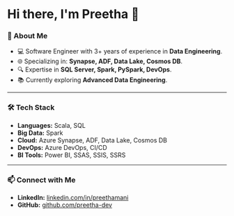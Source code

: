 # Hi there, I'm Preetha 👋

### 🚀 About Me
- 💻 Software Engineer with 3+ years of experience in **Data Engineering**.
- 🌐 Specializing in: **Synapse, ADF, Data Lake, Cosmos DB**.
- 🔍 Expertise in **SQL Server, Spark, PySpark, DevOps**.
- 📚 Currently exploring **Advanced Data Engineering**.

---

### 🛠 Tech Stack
- **Languages:** Scala, SQL
- **Big Data:** Spark
- **Cloud:** Azure Synapse, ADF, Data Lake, Cosmos DB
- **DevOps:** Azure DevOps, CI/CD
- **BI Tools:** Power BI, SSAS, SSIS, SSRS

---

### 📫 Connect with Me
- **LinkedIn:** [linkedin.com/in/preethamani](https://linkedin.com/in/preethamani)
- **GitHub:** [github.com/preetha-dev](https://github.com/preethamanicjb)

